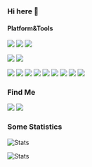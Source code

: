 ### Hi here 👋

#### Platform&Tools
[![](https://img.shields.io/badge/Windows-11-0078D6?style=flat-square&logo=windows)](https://www.microsoft.com/en-us/windows/windows-11)
[![](https://img.shields.io/badge/macOS-Monterey-FA243C?style=flat-square&logo=apple)](https://www.apple.com/macos/monterey/)
[![](https://img.shields.io/badge/IDE-Visual%20Studio%20Code-007ACC?style=flat-square&logo=visual-studio-code)](https://code.visualstudio.com/)

[![](https://img.shields.io/badge/-Xperia-black?style=flat-square&logo=sony)](https://electronics.sony.com/c/mobile)
[![](https://img.shields.io/badge/-iPhone-black?style=flat-square&logo=apple&logoColor=white)](https://www.apple.com/iphone/)

[![](https://img.shields.io/badge/-Flutter-3178C6?style=flat-square&logo=flutter&logoColor=white)](https://flutter.dev)
[![](https://img.shields.io/badge/-Git-F05032?style=flat-square&logo=git&logoColor=white)](https://git-scm.com/)
[![](https://img.shields.io/badge/-HTML5-E34F26?style=flat-square&logo=html5&logoColor=white)](https://html.spec.whatwg.org/)
[![](https://img.shields.io/badge/-CSS3-blue?style=flat-square&logo=css3)](https://www.w3.org/Style/CSS/)
[![](https://img.shields.io/badge/-Less-1D365D?style=flat-square&logo=less&logoColor=white)](https://lesscss.org)
[![](https://img.shields.io/badge/-JavaScript-F7DF1E?style=flat-square&logo=javascript&logoColor=white)](https://www.ecma-international.org/)
[![](https://img.shields.io/badge/-Node.js-339933?style=flat-square&logo=node.js&logoColor=white)](https://nodejs.org/)
[![](https://img.shields.io/badge/-TypeScript-3178C6?style=flat-square&logo=typescript&logoColor=ffffff)](https://www.typescriptlang.org)
[![](https://img.shields.io/badge/-MongoDB-47A248?style=flat-square&logo=mongodb&logoColor=ffffff)](https://www.mongodb.com)

### Find Me
[![](https://img.shields.io/badge/twitter-x?style=for-the-badge&logo=x&logoColor=white&color=%230f1419)](https://twitter.com/airlues)
[![](https://img.shields.io/badge/instagram-logo?style=for-the-badge&logo=instagram&logoColor=white&color=%23F35369)](https://www.instagram.com/airlues)

### Some Statistics
![Stats](https://github-readme-stats.vercel.app/api?username=INEWSK&show_icons=true&locale=en)

![Stats](https://github-readme-stats.vercel.app/api/top-langs?username=INEWSK&show_icons=true&locale=en&layout=compact)
